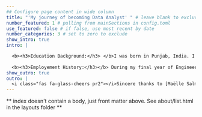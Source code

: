 ```yaml
---
## Configure page content in wide column
title: "'My journey of becoming Data Analyst' " # leave blank to exclude
number_featured: 1 # pulling from mainSections in config.toml
use_featured: false # if false, use most recent by date
number_categories: 3 # set to zero to exclude
show_intro: true
intro: | 

  <b><h3>Education Background:</h3> </b>I was born in Punjab, India. I did my schooling at [<b>Dayanand Model School</b>](http://dmsjalandhar.org/) Jalandhar and completed my undergraduate degree(Engineering) in the field of Electronics and Communication from [<b>National Institute of Technology</b>](https://www.nitj.ac.in/) Jalandhar in 2018. Being a big fan of art and a technical whiz, I've decided to combine the two and work as an analyst and visualization developer. I flew to Toronto to do my post graduation at [<b>St. Clair College</b>](https://www.stclaircollege.ca/), Windsor. I am currently in my final semester, which will end in April & look forward to get an exposure in the Canadian work environment.
  
  <b><h3>Employement History:</h3></b> During my final year of Engineering, I got campus placement with [Reliance Industries Ltd.](https://www.ril.com/) 
show_outro: true
outro: |
  <i class="fas fa-glass-cheers pr2"></i>Sincere thanks to [Maëlle Salmon](https://masalmon.eu/) for her help naming this Hugo theme!
---
```


** index doesn't contain a body, just front matter above.
See about/list.html in the layouts folder **